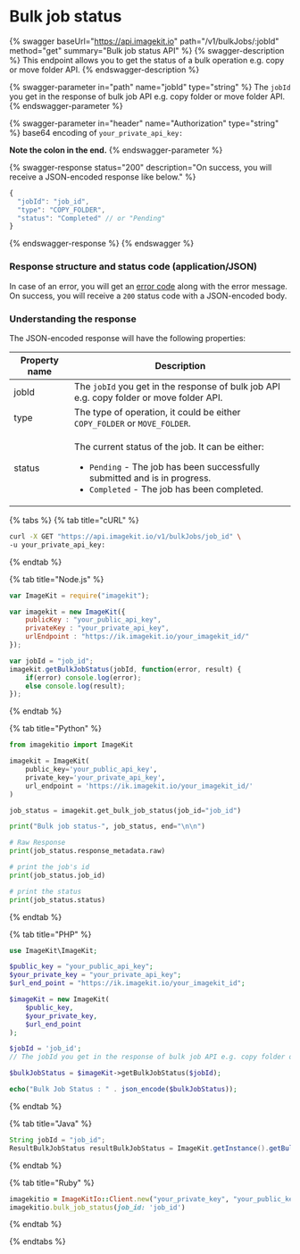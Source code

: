 # Bulk job status

{% swagger baseUrl="https://api.imagekit.io" path="/v1/bulkJobs/:jobId" method="get" summary="Bulk job status API" %}
{% swagger-description %}
This endpoint allows you to get the status of a bulk operation e.g. copy or move folder API.
{% endswagger-description %}

{% swagger-parameter in="path" name="jobId" type="string" %}
The `jobId` you get in the response of bulk job API e.g. copy folder or move folder API.
{% endswagger-parameter %}

{% swagger-parameter in="header" name="Authorization" type="string" %}
base64 encoding of `your_private_api_key:`

**Note the colon in the end.**
{% endswagger-parameter %}

{% swagger-response status="200" description="On success, you will receive a JSON-encoded response like below." %}
```javascript
{
  "jobId": "job_id",
  "type": "COPY_FOLDER",
  "status": "Completed" // or "Pending"
}
```
{% endswagger-response %}
{% endswagger %}

### Response structure and status code (application/JSON)

In case of an error, you will get an [error code](../api-introduction/#error-codes) along with the error message. On success, you will receive a `200` status code with a JSON-encoded body.

### Understanding the response

The JSON-encoded response will have the following properties:

| Property name | Description                                                                                                                                                                                                                  |
| ------------- | ---------------------------------------------------------------------------------------------------------------------------------------------------------------------------------------------------------------------------- |
| jobId         | The `jobId` you get in the response of bulk job API e.g. copy folder or move folder API.                                                                                                                                     |
| type          | The type of operation, it could be either `COPY_FOLDER` or `MOVE_FOLDER`.                                                                                                                                                    |
| status        | <p>The current status of the job. It can be either:<br></p><ul><li><code>Pending</code> - The job has been successfully submitted and is in progress.</li><li><code>Completed</code> - The job has been completed.</li></ul> |

{% tabs %}
{% tab title="cURL" %}
```bash
curl -X GET "https://api.imagekit.io/v1/bulkJobs/job_id" \
-u your_private_api_key:
```
{% endtab %}

{% tab title="Node.js" %}
```javascript
var ImageKit = require("imagekit");

var imagekit = new ImageKit({
    publicKey : "your_public_api_key",
    privateKey : "your_private_api_key",
    urlEndpoint : "https://ik.imagekit.io/your_imagekit_id/"
});

var jobId = "job_id";
imagekit.getBulkJobStatus(jobId, function(error, result) {
    if(error) console.log(error);
    else console.log(result);
});
```
{% endtab %}

{% tab title="Python" %}
```python
from imagekitio import ImageKit

imagekit = ImageKit(
    public_key='your_public_api_key',
    private_key='your_private_api_key',
    url_endpoint = 'https://ik.imagekit.io/your_imagekit_id/'
)

job_status = imagekit.get_bulk_job_status(job_id="job_id")

print("Bulk job status-", job_status, end="\n\n")

# Raw Response
print(job_status.response_metadata.raw)

# print the job's id
print(job_status.job_id)

# print the status
print(job_status.status)
```
{% endtab %}

{% tab title="PHP" %}
```php
use ImageKit\ImageKit;

$public_key = "your_public_api_key";
$your_private_key = "your_private_api_key";
$url_end_point = "https://ik.imagekit.io/your_imagekit_id";

$imageKit = new ImageKit(
    $public_key,
    $your_private_key,
    $url_end_point
);

$jobId = 'job_id';
// The jobId you get in the response of bulk job API e.g. copy folder or move folder API.

$bulkJobStatus = $imageKit->getBulkJobStatus($jobId);

echo("Bulk Job Status : " . json_encode($bulkJobStatus));
```
{% endtab %}

{% tab title="Java" %}
```java
String jobId = "job_id";
ResultBulkJobStatus resultBulkJobStatus = ImageKit.getInstance().getBulkJobStatus(jobId);
```
{% endtab %}

{% tab title="Ruby" %}
 ```ruby
imagekitio = ImageKitIo::Client.new("your_private_key", "your_public_key", "your_url_endpoint")
imagekitio.bulk_job_status(job_id: 'job_id')
```
{% endtab %}

{% endtabs %}
